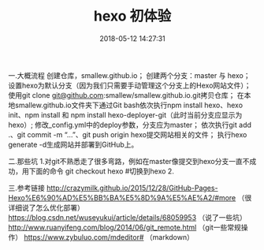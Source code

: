 ﻿---
title: hexo 初体验
date: 2018-05-12 14:27:31
tags: hexo


---
一.大概流程
创建仓库，smallew.github.io；
创建两个分支：master 与 hexo；
设置hexo为默认分支（因为我们只需要手动管理这个分支上的Hexo网站文件）；
使用git clone git@github.com:smallew/smallew.github.io.git拷贝仓库；
在本地smallew.github.io文件夹下通过Git bash依次执行npm install hexo、hexo init、npm install 和 npm install hexo-deployer-git（此时当前分支应显示为hexo）;
修改_config.yml中的deploy参数，分支应为master；
依次执行git add .、git commit -m “…”、git push origin hexo提交网站相关的文件；
执行hexo generate -d生成网站并部署到GitHub上。



二.那些坑
1.对git不熟悉走了很多弯路，例如在master像提交到hexo分支一直不成功，用下面的命令
git checkout hexo #切换到hexo
2.


三.参考链接
http://crazymilk.github.io/2015/12/28/GitHub-Pages-Hexo%E6%90%AD%E5%BB%BA%E5%8D%9A%E5%AE%A2/#more （很详细说了怎么优化部署）
https://blog.csdn.net/wuseyukui/article/details/68059953 （说了一些坑）
http://www.ruanyifeng.com/blog/2014/06/git_remote.html （git一些常规操作）
https://www.zybuluo.com/mdeditor# （markdown）